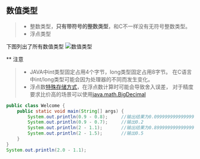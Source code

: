 ## 数值类型

> * 整数类型，**只有带符号的整数类型**，和C不一样没有无符号整数类型。
> * 浮点类型

下图列出了所有数值类型
![数值类型](/pics/number.PNG)

** 注意

> * JAVA中int类型固定占用4个字节，long类型固定占用8字节。
> 在C语言中int/long类型可能会因为处理器的不同而发生变化。
> * 浮点数[特殊存储方式][1]，在浮点数计算时可能会导致舍入误差，
> 对于精度要求比价高的场景可以使用[java.math.BigDecimal][2]

```java
public class Welcome {
	public static void main(String[] args) {
		System.out.println(0.9 - 0.8);     //输出结果为0.09999999999999998，而不是0.1
		System.out.println(0.9 - 0.7);     //输出0.2
		System.out.println(2 - 1.1);       //输出结果为0.8999999999999999，而不是0.9
		System.out.println(2 - 1.5);       //输出0.5
	}
}
System.out.println(2.0 - 1.1);  
```

[1]:https://docs.oracle.com/javase/specs/jls/se7/html/jls-4.html#jls-4.2.3 "Floating-Point Types, Formats, and Values"
[2]:https://docs.oracle.com/javase/8/docs/api/java/math/BigDecimal.html
